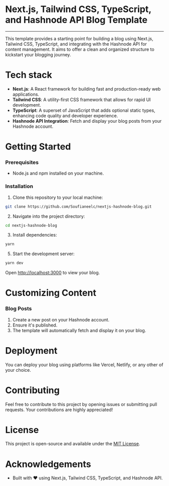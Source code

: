 # Next.js, Tailwind CSS, TypeScript, and Hashnode API Blog Template

---

This template provides a starting point for building a blog using Next.js, Tailwind CSS, TypeScript, and integrating with the Hashnode API for content management. It aims to offer a clean and organized structure to kickstart your blogging journey.

# Tech stack

- **Next.js**: A React framework for building fast and production-ready web applications.
- **Tailwind CSS**: A utility-first CSS framework that allows for rapid UI development.
- **TypeScript**: A superset of JavaScript that adds optional static types, enhancing code quality and developer experience.
- **Hashnode API Integration**: Fetch and display your blog posts from your Hashnode account.

# Getting Started

### Prerequisites

- Node.js and npm installed on your machine.

### Installation

1. Clone this repository to your local machine:

```bash
git clone https://github.com/Soufianeelc/nextjs-hashnode-blog.git

```

2. Navigate into the project directory:

```bash
cd nextjs-hashnode-blog
```

3. Install dependencies:

```bash
yarn
```

5. Start the development server:

```bash
yarn dev
```

Open [http://localhost:3000](http://localhost:3000/) to view your blog.

# Customizing Content

### Blog Posts

1. Create a new post on your Hashnode account.
2. Ensure it's published.
3. The template will automatically fetch and display it on your blog.

# Deployment

You can deploy your blog using platforms like Vercel, Netlify, or any other of your choice.

# Contributing

Feel free to contribute to this project by opening issues or submitting pull requests. Your contributions are highly appreciated!

# License

This project is open-source and available under the [MIT License](https://chat.openai.com/c/LICENSE).

# Acknowledgements

- Built with ❤️ using Next.js, Tailwind CSS, TypeScript, and Hashnode API.
